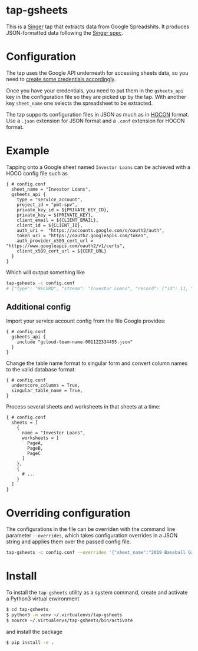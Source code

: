# tap-gsheets
This is a [Singer](https://singer.io) tap that extracts data from Google Spreadshits. It produces JSON-formatted data following the [Singer
spec](https://github.com/singer-io/getting-started/blob/master/SPEC.md).

# Configuration
The tap uses the Google API underneath for accessing sheets data, so you need to
[create some credentials accordingly](https://towardsdatascience.com/accessing-google-spreadsheet-data-using-python-90a5bc214fd2).

Once you have your credentials, you need to put them in the `gsheets_api` key in the configuration file so they are picked up by the tap. With another key `sheet_name` one selects the spreadsheet to be extracted.

The tap supports configuration files in JSON as much as in [HOCON](https://github.com/chimpler/pyhocon) format. Use a `.json` extension for JSON format and a `.conf` extension for HOCON format.

# Example
Tapping onto a Google sheet named `Investor Loans` can be achieved with a HOCO config file such as
```hocon
{ # config.conf
  sheet_name = "Investor Loans",
  gsheets_api {
    type = "service_account",
    project_id = "pmt-spv",
    private_key_id = ${PRIVATE_KEY_ID},
    private_key = ${PRIVATE_KEY},
    client_email = ${CLIENT_EMAIL},
    client_id = ${CLIENT_ID},
    auth_uri =  "https://accounts.google.com/o/oauth2/auth",
    token_uri = "https://oauth2.googleapis.com/token",
    auth_provider_x509_cert_url = "https://www.googleapis.com/oauth2/v1/certs",
    client_x509_cert_url = ${CERT_URL}
  }
}
```
Which will output something like
```bash
tap-gsheets -c config.conf
# {"type": "RECORD", "stream": "Investor Loans", "record": {"id": 11, "start_date": "2018-08-22", "end_date": "2020-04-17", "investor": "Banking Corp", "amount": 20000000, "interest_rate": 0.20, "add_to_capital": "FALSE", "user_id": "some_user", "created_at": "2018-08-22 11:00:40", "updated_at": "2018-08-22 11:00:40"}}
```

## Additional config
Import your service account config from the file Google provides:
```hocon
{ # config.conf
  gsheets_api {
    include "gcloud-team-name-001122334455.json"
  }
}
```

Change the table name format to singular form and convert column names to the valid database format:
```hocon
{ # config.conf
  underscore_columns = True,
  singular_table_name = True,
}
```

Process several sheets and worksheets in that sheets at a time:
```hocon
{ # config.conf
  sheets = [
    {
      name = "Investor Loans",
      worksheets = [
        PageA,
        PageB,
        PageC
      ]
    },
    {
      # ...
    }
  ]
}
```

# Overriding configuration
The configurations in the file can be overriden with the command line parameter `--overrides`,
which takes configuration overrides in a JSON string and applies them over the passed
config file.
```bash
tap-gsheets -c config.conf --overrides '{"sheet_name":"2019 Baseball Games"}'
```

# Install
To install the `tap-gsheets` utility as a system command, create and activate a
Python3 virtual environment
```bash
$ cd tap-gsheets
$ python3 -m venv ~/.virtualenvs/tap-gsheets
$ source ~/.virtualenvs/tap-gsheets/bin/activate
```
and install the package
```bash
$ pip install -e .
```
